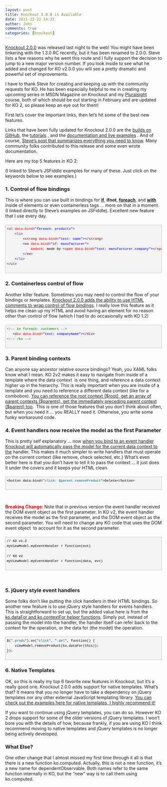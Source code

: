 ```yaml
---
layout: post
title: Knockout 2.0.0 is Available
date: 2011-12-22 14:32
author: John
comments: true
categories: [knockout]
---
```

<p><a href="http://www.knockoutjs.com">Knockout 2.0.0</a> was released last night to the web! You might have been tinkering with the 1.3.0 RC recently, but it has been renamed to 2.0.0. Steve lists a few reasons why he went this route and I fully support the decision to jump to a new major version number. If you look inside to see what he added and changed for KO v2.0.0 you will see a pretty dramatic and powerful set of improvements.</p> <p>I have to thank Steve for creating and keeping up with the community requests for KO. He has been especially helpful to me in creating my upcoming series in MSDN Magazine on Knockout and my <a href="http://www.pluralsight-training.net/microsoft/">Pluralsight</a> course, both of which should be out starting in February and are updated for KO 2, so please keep an eye out for them!</p> <p>First let’s cover the important links, then let’s hit some of the best new features.</p> <p>Links that have been fully updated for Knockout 2.0.0 are the <a href="https://github.com/SteveSanderson/knockout/downloads">builds on GitHub</a>, the <a href="http://learn.knockoutjs.com/">tutorials</a> , and the <a href="http://knockoutjs.com/documentation/introduction.html">documentation and live examples</a> . And of course, <a href="http://blog.stevensanderson.com/2011/12/21/knockout-2-0-0-released">Steve’s post that summarizes everything you need to know</a>. Many community folks contributed to this release and some even wrote documentation. </p> <p>Here are my top 5 features in KO 2:</p> <p>(I linked to Steve’s JSFiddle examples for many of these. Just click on the keywords below to see examples.)</p><strong> <h3><strong>1. Control of flow bindings</strong></h3></strong> <p>This is where you can use built in bindings for <strong><a href="http://jsfiddle.net/StevenSanderson/kR329/light/">if</a></strong>, <strong>ifnot</strong>, <strong><a href="http://jsfiddle.net/StevenSanderson/kR329/light/">foreach</a></strong>, and <strong><a href="http://jsfiddle.net/StevenSanderson/yVBPS/light/">with</a></strong> inside of elements or even containerless tags … more on that in a moment. (I linked directly to Steve’s examples on JSFiddle). Excellent new feature that I use every day.</p> <div style="border-bottom: silver 1px solid; text-align: left; border-left: silver 1px solid; padding-bottom: 4px; line-height: 12pt; background-color: #f4f4f4; margin: 20px 0px 10px; padding-left: 4px; width: 97.5%; padding-right: 4px; font-family: 'Courier New', courier, monospace; direction: ltr; max-height: 200px; font-size: 8pt; overflow: auto; border-top: silver 1px solid; cursor: text; border-right: silver 1px solid; padding-top: 4px" id="codeSnippetWrapper"><pre style="border-bottom-style: none; text-align: left; padding-bottom: 0px; line-height: 12pt; background-color: #f4f4f4; margin: 0em; border-left-style: none; padding-left: 0px; width: 100%; padding-right: 0px; font-family: 'Courier New', courier, monospace; direction: ltr; border-top-style: none; color: black; border-right-style: none; font-size: 8pt; overflow: visible; padding-top: 0px" id="codeSnippet"><span style="color: #0000ff">&lt;</span><span style="color: #800000">ul</span> <span style="color: #ff0000">data-bind</span><span style="color: #0000ff">="foreach: products"</span><span style="color: #0000ff">&gt;</span><br>    <span style="color: #0000ff">&lt;</span><span style="color: #800000">li</span><span style="color: #0000ff">&gt;</span><br>        <span style="color: #0000ff">&lt;</span><span style="color: #800000">strong</span> <span style="color: #ff0000">data-bind</span><span style="color: #0000ff">="text: name"</span><span style="color: #0000ff">&gt;&lt;/</span><span style="color: #800000">strong</span><span style="color: #0000ff">&gt;</span><br>        <span style="color: #0000ff">&lt;</span><span style="color: #800000">em</span> <span style="color: #ff0000">data-bind</span><span style="color: #0000ff">="if: manufacturer"</span><span style="color: #0000ff">&gt;</span><br>            <span style="color: #ff0000">&amp;mdash;</span> made by <span style="color: #0000ff">&lt;</span><span style="color: #800000">span</span> <span style="color: #ff0000">data-bind</span><span style="color: #0000ff">="text: manufacturer.company"</span><span style="color: #0000ff">&gt;&lt;/</span><span style="color: #800000">span</span><span style="color: #0000ff">&gt;</span><br>        <span style="color: #0000ff">&lt;/</span><span style="color: #800000">em</span><span style="color: #0000ff">&gt;</span><br>    <span style="color: #0000ff">&lt;/</span><span style="color: #800000">li</span><span style="color: #0000ff">&gt;</span><br><span style="color: #0000ff">&lt;/</span><span style="color: #800000">ul</span><span style="color: #0000ff">&gt;</span></pre><br></div><strong>
<h3><strong>2. Containerless control of flow </strong></h3></strong>
<p>Another killer feature. Sometimes you may need to control the flow of your bindings or templates. <a href="http://jsfiddle.net/StevenSanderson/8vms5/light/">Knockout 2.0.0 adds the ability to use HTML comments to wrap control of flow bindings</a>. I really love this feature as it helps me clean up my HTML and avoid having an element for no reason other than control of flow (which I had to do occasionally with KO 1.2) </p>
<div style="border-bottom: silver 1px solid; text-align: left; border-left: silver 1px solid; padding-bottom: 4px; line-height: 12pt; background-color: #f4f4f4; margin: 20px 0px 10px; padding-left: 4px; width: 97.5%; padding-right: 4px; font-family: 'Courier New', courier, monospace; direction: ltr; max-height: 200px; font-size: 8pt; overflow: auto; border-top: silver 1px solid; cursor: text; border-right: silver 1px solid; padding-top: 4px" id="codeSnippetWrapper"><pre style="border-bottom-style: none; text-align: left; padding-bottom: 0px; line-height: 12pt; background-color: #f4f4f4; margin: 0em; border-left-style: none; padding-left: 0px; width: 100%; padding-right: 0px; font-family: 'Courier New', courier, monospace; direction: ltr; border-top-style: none; color: black; border-right-style: none; font-size: 8pt; overflow: visible; padding-top: 0px" id="codeSnippet"><span style="color: #008000">&lt;!-- ko foreach: customers --&gt;</span><br>   <span style="color: #0000ff">&lt;</span><span style="color: #800000">div</span> <span style="color: #ff0000">data-bind</span><span style="color: #0000ff">="text: companyName"</span><span style="color: #0000ff">&gt;&lt;/</span><span style="color: #800000">div</span><span style="color: #0000ff">&gt;</span><br><span style="color: #008000">&lt;!-- /ko --&gt;</span></pre><br></div><strong>
<h3><strong>3. Parent binding contexts</strong></h3></strong>
<p>Can anyone say ancestor relative source bindings? Yeah, you XAML folks know what I mean. KO 2v2 makes it easy to navigate from inside of a template where the data context&nbsp; is one thing, and reference a data context higher up in the hierarchy. This is really important when you are inside of a template and you need to reference a different data context (like for a combobox). <a href="http://jsfiddle.net/StevenSanderson/W2Hrz/light/">You can reference the root context ($root), get an array of parent contexts ($parents), get the immediately preceding parent context ($parent) too</a>.&nbsp; This is one of those features that you don’t think about often, but when you need it … you REALLY need it. Otherwise, you write some funky workaround code. </p>
<h3>4. Event handlers now receive the model as the first Parameter</h3>
<p>This is pretty self explanatory … now <a href="http://jsfiddle.net/StevenSanderson/caqva/light/">when you bind to an event handler Knockout will automatically pass the model for the current data context to the</a> handler. This makes it much simpler to write handlers that must operate on the current context (like remove, check selected, etc.) What’s even better here is that you don’t have to tell it to pass the context … it just does it under the covers and it keeps your HTML clean. </p>
<div style="border-bottom: silver 1px solid; text-align: left; border-left: silver 1px solid; padding-bottom: 4px; line-height: 12pt; background-color: #f4f4f4; margin: 20px 0px 10px; padding-left: 4px; width: 97.5%; padding-right: 4px; font-family: 'Courier New', courier, monospace; direction: ltr; max-height: 200px; font-size: 8pt; overflow: auto; border-top: silver 1px solid; cursor: text; border-right: silver 1px solid; padding-top: 4px" id="codeSnippetWrapper"><pre style="border-bottom-style: none; text-align: left; padding-bottom: 0px; line-height: 12pt; background-color: #f4f4f4; margin: 0em; border-left-style: none; padding-left: 0px; width: 100%; padding-right: 0px; font-family: 'Courier New', courier, monospace; direction: ltr; border-top-style: none; color: black; border-right-style: none; font-size: 8pt; overflow: visible; padding-top: 0px" id="codeSnippet">&lt;button data-bind=<span style="color: #006080">"click: $parent.removeProduct"</span>&gt;Delete&lt;/button&gt;</pre><br></div>
<p>&nbsp;</p>
<p><strong><font color="#ff0000">Breaking Change: </font></strong>Note that in previous version the event handler received the DOM event object as the first parameter. In KO v2, the event handler receives the model as the first parameter, and the DOM event object as the second parameter. You will need to change any KO code that uses the DOM event object&nbsp; to account for it as the second parameter.</p>
<div style="border-bottom: silver 1px solid; text-align: left; border-left: silver 1px solid; padding-bottom: 4px; line-height: 12pt; background-color: #f4f4f4; margin: 20px 0px 10px; padding-left: 4px; width: 97.5%; padding-right: 4px; font-family: 'Courier New', courier, monospace; direction: ltr; max-height: 200px; font-size: 8pt; overflow: auto; border-top: silver 1px solid; cursor: text; border-right: silver 1px solid; padding-top: 4px" id="codeSnippetWrapper"><pre style="border-bottom-style: none; text-align: left; padding-bottom: 0px; line-height: 12pt; background-color: #f4f4f4; margin: 0em; border-left-style: none; padding-left: 0px; width: 100%; padding-right: 0px; font-family: 'Courier New', courier, monospace; direction: ltr; border-top-style: none; color: black; border-right-style: none; font-size: 8pt; overflow: visible; padding-top: 0px" id="codeSnippet">// KO v1.2<br>myViewModel.myEventHandler = function(evt)<br><br>// KO v2<br>myViewModel.myEventHandler = function(data, evt) </pre><br></div>
<p>&nbsp;</p>
<h3>5. jQuery style event handlers</h3>
<p>Some folks don’t like putting the click handlers in their HTML bindings. So another new feature is to use jQuery style handlers for events handlers. This is straightforward to set up, but the added value here is from the <a href="http://jsfiddle.net/StevenSanderson/3knhM/light/">ko.dataFor and ko.contextFor helper functions</a>. Simply put, instead of passing the model into the handler, the handler itself can refer back to the context for the operation, or the data for (the model) the operation.</p>
<div style="border-bottom: silver 1px solid; text-align: left; border-left: silver 1px solid; padding-bottom: 4px; line-height: 12pt; background-color: #f4f4f4; margin: 20px 0px 10px; padding-left: 4px; width: 97.5%; padding-right: 4px; font-family: 'Courier New', courier, monospace; direction: ltr; max-height: 200px; font-size: 8pt; overflow: auto; border-top: silver 1px solid; cursor: text; border-right: silver 1px solid; padding-top: 4px" id="codeSnippetWrapper"><pre style="border-bottom-style: none; text-align: left; padding-bottom: 0px; line-height: 12pt; background-color: #f4f4f4; margin: 0em; border-left-style: none; padding-left: 0px; width: 100%; padding-right: 0px; font-family: 'Courier New', courier, monospace; direction: ltr; border-top-style: none; color: black; border-right-style: none; font-size: 8pt; overflow: visible; padding-top: 0px" id="codeSnippet">$(<span style="color: #006080">".prods"</span>).on(<span style="color: #006080">"click"</span>, <span style="color: #006080">".del"</span>, function() {<br>    viewModel.removeProduct(ko.dataFor(this))<span style="color: #008000">;</span><br>});</pre><br></div>
<h3>6. Native Templates</h3>
<p>OK, so this is really my top 6 favorite new features in Knockout, but it’s a really good one. Knockout 2.0.0 adds support for native templates. What’s that? It means that you no longer have to take a dependency on jQuery templates nor any other external JavaScript templating library. <a href="http://knockoutjs.com/documentation/template-binding.html">You can check out the examples here for native templates, I highly recommend it!</a></p>
<p>If you want to continue using jQuery templates, you can do so. However KO 2 drops support for some of the older versions of jQuery templates. I won’t bore you with the details of how, because frankly, if you are using KO I think recommend moving to native templates and jQuery templates is no longer being actively developed.</p>
<h3>What Else?</h3>
<p>One other change that I almost missed my first time through it all is that there is a new function ko.computed. Actually, this is not a new function, it’s a new name for dependentObservable. Both names refer to the same function internally in KO, but the “new” way is to call them using ko.computed. </p>

